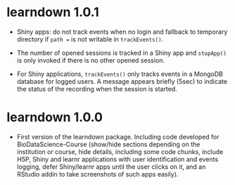 # learndown 1.0.1

- Shiny apps: do not track events when no login and fallback to temporary
directory if `path =` is not writable in `trackEvents()`.

- The number of opened sessions is tracked in a Shiny app and `stopApp()` is
only invoked if there is no other opened session.

- For Shiny applications, `trackEvents()` only tracks events in a MongoDB
database for logged users. A message appears briefly (5sec) to indicate the
status of the recording when the session is started.

# learndown 1.0.0

- First version of the learndown package. Including code developed for
BioDataScience-Course (show/hide sections depending on the institution or
course, hide details, including some code chunks, include H5P, Shiny and learnr
applications with user identification and events logging, defer Shiny/learnr 
apps until the user clicks on it, and an RStudio addin to take screenshots of
such apps easily).
